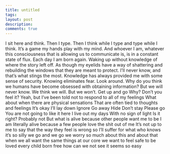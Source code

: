 ```yaml
---
title: untitled
tags:
layout: post
description:
comments: true
---
```


I sit here and think. Then I type. Then I think while I type and type while I think. It’s a game my hands play with my mind. And whoever I am, whatever this consciousness that is allowing us to communicate is, is in a constant state of flux. Each day I am born again. Waking up without knowledge of where the story left off. As though my eyelids have a way of shattering and rebuilding the windows that they are meant to protect. I’ll never know, and that’s what stings the most. Knowledge has always provided me with some sense of security. Knowing eliminates fear. Look around. Why do you think we humans have become obsessed with obtaining information? But we will never know. We think we will. But we won’t. 
Get up and go
Why?
Don’t you feel it? 
Yeah, but I’ve been told not to respond to all of my feelings
What about when there are physical sensations
That are often tied to thoughts and feelings
It’s okay
I’ll lay down
Ignore
Go away
Hide
Don’t stay
Please go
You are not going to like it here
I live out my days
With no sign of light
Is it right?
Probably not
But what is
alive because other people want me to be
I am literally alive because a few people love the shit out of me
It’s not up to me to say that the way they feel is wrong
so I’ll suffer
for what
who knows
it’s so silly
we go and we go
we worry so much
about this and about that
when we all want the same things
at our core
we want to feel safe
to be loved
every child born free
how can we not see
it seems so easy
